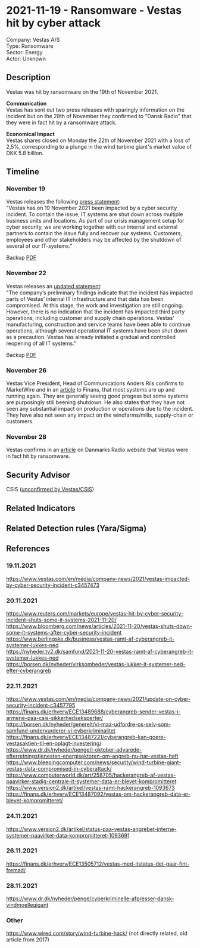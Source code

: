 # 2021-11-19 - Ransomware - Vestas hit by cyber attack 
Company: Vestas A/S   
Type: Ransomware   
Sector: Energy  
Actor: Unknown  

## Description  
Vestas was hit by ransomware on the 19th of November 2021.

**Communication**   
Vestas has sent out two press releases with sparingly information on the incident but on the 28th of November they confirmed to "Dansk Radio" that they were in fact hit by a ransomware attack.

**Economical Impact**   
Vestas shares closed on Monday the 22th of November 2021 with a loss of 2,5%, corresponding to a plunge in the wind turbine giant's market value of DKK 5.8 billion.

## Timeline
### November 19 
Vestas releases the following [press statement](https://www.vestas.com/en/media/company-news/2021/vestas-impacted-by-cyber-security-incident-c3457473):  
"Vestas has on 19 November 2021 been impacted by a cyber security incident. To contain the issue, IT systems are shut down across multiple business units and locations.
As part of our crisis management setup for cyber security, we are working together with our internal and external partners to contain the issue fully and recover our systems.
Customers, employees and other stakeholders may be affected by the shutdown of several of our IT-systems."

Backup [PDF](images/vestas-press-statement.pdf)    

### November 22 
Vestas releases an [updated statement](https://www.vestas.com/en/media/company-news/2021/update-on-cyber-security-incident-c3457795):   
"The company’s preliminary findings indicate that the incident has impacted parts of Vestas’ internal IT 
infrastructure and that data has been compromised. At this stage, the work and investigation are still 
ongoing. However, there is no indication that the incident has impacted third party operations, including customer 
and supply chain operations. Vestas’ manufacturing, construction and service teams have been able to 
continue operations, although several operational IT systems have been shut down as a precaution. 
Vestas has already initiated a gradual and controlled reopening of all IT systems."

Backup [PDF](images/vestas-press-update1.pdf)    

### November 26
Vestas Vice President, Head of Communications Anders Riis confirms to MarketWire and in an [article](https://finans.dk/erhverv/ECE13505712/vestas-med-itstatus-det-gaar-fint-fremad/) to Finans, that most systems are up and running again. They are generally seeing good progess but some systems are purposingly still beening shutdown.
He also states that they have not seen any substantial impact on production or operations due to the incident. They have also not seen any impact on the windfarms/mills, supply-chain or customers.

### November 28
Vestas confirms in an [article](https://www.dr.dk/nyheder/penge/cyberkriminelle-afpresser-dansk-vindmoellegigant/) on Danmarks Radio website that Vestas were in fact hit by ransomware.

## Security Advisor
CSIS ([unconfirmed by Vestas/CSIS](
https://finans.dk/erhverv/ECE13489688/cyberangreb-sender-vestas-i-armene-paa-csis-sikkerhedseksperter/)) 

## Related Indicators

## Related Detection rules (Yara/Sigma)

## References   

### 19.11.2021  
https://www.vestas.com/en/media/company-news/2021/vestas-impacted-by-cyber-security-incident-c3457473   

### 20.11.2021  
https://www.reuters.com/markets/europe/vestas-hit-by-cyber-security-incident-shuts-some-it-systems-2021-11-20/   
https://www.bloomberg.com/news/articles/2021-11-20/vestas-shuts-down-some-it-systems-after-cyber-security-incident  
https://www.berlingske.dk/business/vestas-ramt-af-cyberangreb-it-systemer-lukkes-ned   
https://nyheder.tv2.dk/samfund/2021-11-20-vestas-ramt-af-cyberangreb-it-systemer-lukkes-ned   
https://borsen.dk/nyheder/virksomheder/vestas-lukker-it-systemer-ned-efter-cyberangreb

### 22.11.2021  
https://www.vestas.com/en/media/company-news/2021/update-on-cyber-security-incident-c3457795   
https://finans.dk/erhverv/ECE13489688/cyberangreb-sender-vestas-i-armene-paa-csis-sikkerhedseksperter/   
https://borsen.dk/nyheder/generelt/vi-maa-udfordre-os-selv-som-samfund-undervurderer-vi-cyberkriminalitet   
https://finans.dk/erhverv/ECE13487221/cyberangreb-kan-goere-vestasaktien-til-en-oplagt-investering/  
https://www.dr.dk/nyheder/penge/i-oktober-advarede-efterretningstjenesten-energisektoren-om-angreb-nu-har-vestas-haft   
https://www.bleepingcomputer.com/news/security/wind-turbine-giant-vestas-data-compromised-in-cyberattack/
https://www.computerworld.dk/art/258705/hackerangreb-af-vestas-paavirker-stadig-centrale-it-systemer-data-er-blevet-kompromitteret   
https://www.version2.dk/artikel/vestas-ramt-hackerangreb-1093673  
https://finans.dk/erhverv/ECE13487092/vestas-om-hackerangreb-data-er-blevet-kompromitteret/   

### 24.11.2021  
https://www.version2.dk/artikel/status-paa-vestas-angrebet-interne-systemer-paavirket-data-kompromitteret-1093691   

### 26.11.2021  
https://finans.dk/erhverv/ECE13505712/vestas-med-itstatus-det-gaar-fint-fremad/   

### 28.11.2021  
https://www.dr.dk/nyheder/penge/cyberkriminelle-afpresser-dansk-vindmoellegigant   

### Other
https://www.wired.com/story/wind-turbine-hack/ (not directly related, old article from 2017)   
